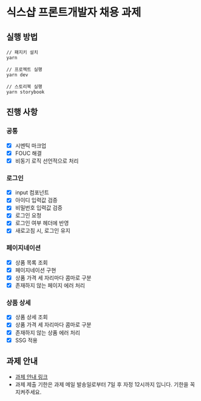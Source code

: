 # 식스샵 프론트개발자 채용 과제

## 실행 방법

```
// 패지키 설치
yarn

// 프로젝트 실행
yarn dev

// 스토리북 실행
yarn storybook
```

## 진행 사항

### 공통

- [x] 시멘틱 마크업
- [x] FOUC 해결
- [x] 비동기 로직 선언적으로 처리

### 로그인

- [x] input 컴포넌트
- [x] 아이디 입력값 검증
- [x] 비밀번호 입력값 검증
- [x] 로그인 요청
- [x] 로그인 여부 헤더에 반영
- [x] 새로고침 시, 로그인 유지

### 페이지네이션

- [x] 상품 목록 조회
- [x] 페이지네이션 구현
- [x] 상품 가격 세 자리마다 콤마로 구분
- [x] 존재하지 않는 페이지 에러 처리

### 상품 상세

- [x] 상품 상세 조회
- [x] 상품 가격 세 자리마다 콤마로 구분
- [x] 존재하지 않는 상품 에러 처리
- [x] SSG 적용

## 과제 안내

- [과제 안내 링크](https://www.notion.so/sixshop/af7f8a9586b648e6ba92a8c24ff0ef66)
- 과제 제출 기한은 과제 메일 발송일로부터 7일 후 자정 12시까지 입니다. 기한을 꼭 지켜주세요.

